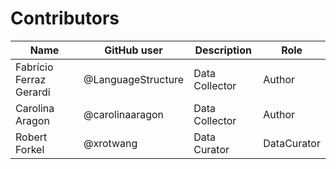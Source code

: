 # Contributors

Name | GitHub user | Description | Role
--- | --- | --- | ---
Fabrício Ferraz Gerardi | @LanguageStructure | Data Collector | Author
Carolina Aragon | @carolinaaragon | Data Collector | Author
Robert Forkel | @xrotwang | Data Curator | DataCurator


